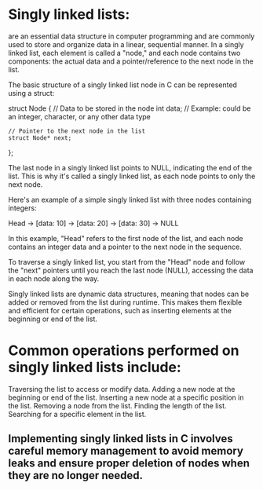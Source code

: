 # Singly linked lists:
are an essential data structure in computer programming and are commonly used to store and organize data in a linear, sequential manner. In a singly linked list, each element is called a "node," and each node contains two components: the actual data and a pointer/reference to the next node in the list.

The basic structure of a singly linked list node in C can be represented using a struct:


struct Node {
    // Data to be stored in the node
    int data; // Example: could be an integer, character, or any other data type
    
    // Pointer to the next node in the list
    struct Node* next;
};

The last node in a singly linked list points to NULL, indicating the end of the list. This is why it's called a singly linked list, as each node points to only the next node.

Here's an example of a simple singly linked list with three nodes containing integers:


Head -> [data: 10] -> [data: 20] -> [data: 30] -> NULL

In this example, "Head" refers to the first node of the list, and each node contains an integer data and a pointer to the next node in the sequence.

To traverse a singly linked list, you start from the "Head" node and follow the "next" pointers until you reach the last node (NULL), accessing the data in each node along the way.

Singly linked lists are dynamic data structures, meaning that nodes can be added or removed from the list during runtime. This makes them flexible and efficient for certain operations, such as inserting elements at the beginning or end of the list.

# Common operations performed on singly linked lists include:
Traversing the list to access or modify data.
Adding a new node at the beginning or end of the list.
Inserting a new node at a specific position in the list.
Removing a node from the list.
Finding the length of the list.
Searching for a specific element in the list.

## Implementing singly linked lists in C involves careful memory management to avoid memory leaks and ensure proper deletion of nodes when they are no longer needed.
